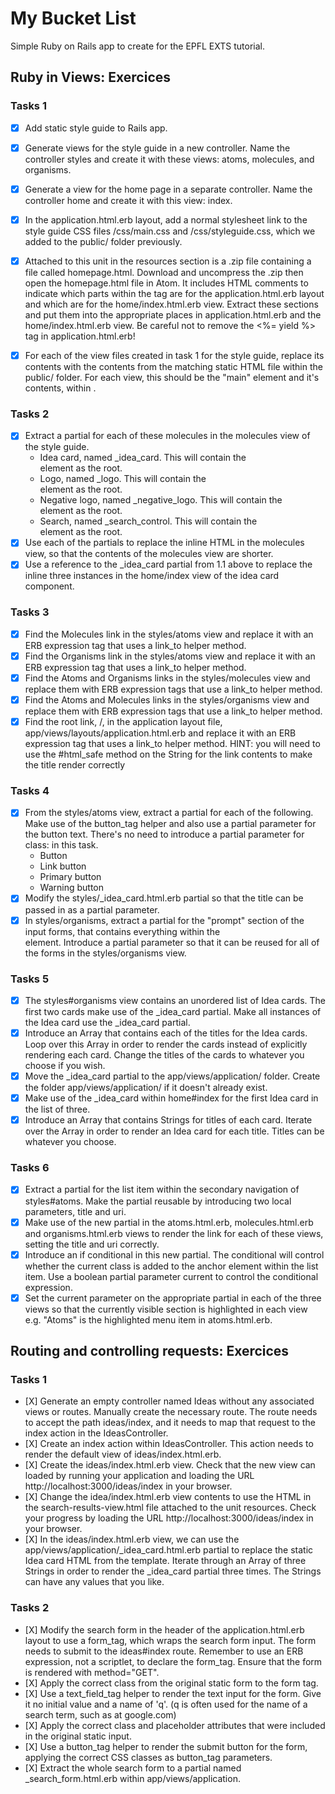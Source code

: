 # My Bucket List
Simple Ruby on Rails app to create for the EPFL EXTS tutorial.

## Ruby in Views: Exercices

### Tasks 1
- [X] Add static style guide to Rails app.
- [X] Generate views for the style guide in a new controller. Name the controller styles and create it with these views: atoms, molecules, and organisms.
- [X] Generate a view for the home page in a separate controller. Name the controller home and create it with this view: index.
- [X] In the application.html.erb layout, add a normal stylesheet link to the style guide CSS files /css/main.css and /css/styleguide.css, which we added to the public/ folder previously.
- [X] Attached to this unit in the resources section is a .zip file containing a file called homepage.html. Download and uncompress the .zip then open the homepage.html file in Atom. It includes HTML comments to indicate which parts within the <body> tag are for the application.html.erb layout and which are for the home/index.html.erb view. Extract these sections and put them into the appropriate places in application.html.erb and the home/index.html.erb view. Be careful not to remove the <%= yield %> tag in application.html.erb!

- [X] For each of the view files created in task 1 for the style guide, replace its contents with the contents from the matching static HTML file within the public/ folder. For each view, this should be the "main" element and it's contents, within <body>.

### Tasks 2
- [X] Extract a partial for each of these molecules in the molecules view of the style guide.
  - Idea card, named _idea_card. This will contain the <div class="card"> element as the root.
  - Logo, named _logo. This will contain the <div class="logo"> element as the root.
  - Negative logo, named _negative_logo. This will contain the <div class="sg-dark-bg"> element as the root.
  - Search, named _search_control. This will contain the <div class="input-inline"> element as the root.
- [X] Use each of the partials to replace the inline HTML in the molecules view, so that the contents of the molecules view are shorter.
- [X] Use a reference to the _idea_card partial from 1.1 above to replace the inline three instances in the home/index view of the idea card component.

### Tasks 3
- [X] Find the Molecules link in the styles/atoms view and replace it with an ERB expression tag that uses a link_to helper method.
- [X] Find the Organisms link in the styles/atoms view and replace it with an ERB expression tag that uses a link_to helper method.
- [X] Find the Atoms and Organisms links in the styles/molecules view and replace them with ERB expression tags that use a link_to helper method.
- [X] Find the Atoms and Molecules links in the styles/organisms view and replace them with ERB expression tags that use a link_to helper method.
- [X] Find the root link, /, in the application layout file, app/views/layouts/application.html.erb and replace it with an ERB expression tag that uses a link_to helper method. HINT: you will need to use the #html_safe method on the String for the link contents to make the title render correctly

### Tasks 4
- [X] From the styles/atoms view, extract a partial for each of the following. Make use of the button_tag helper and also use a partial parameter for the button text. There's no need to introduce a partial parameter for class: in this task.
    - Button
    - Link button
    - Primary button
    - Warning button
- [X] Modify the styles/_idea_card.html.erb partial so that the title can be passed in as a partial parameter.
- [X] In styles/organisms, extract a partial for the "prompt" section of the input forms, that contains everything within the <div class="prompt"> element. Introduce a partial parameter so that it can be reused for all of the forms in the styles/organisms view.

### Tasks 5
- [X] The styles#organisms view contains an unordered list of Idea cards. The first two cards make use of the _idea_card partial. Make all instances of the Idea card use the _idea_card partial.
- [X] Introduce an Array that contains each of the titles for the Idea cards. Loop over this Array in order to render the cards instead of explicitly rendering each card. Change the titles of the cards to whatever you choose if you wish.
- [X] Move the _idea_card partial to the app/views/application/ folder. Create the folder app/views/application/ if it doesn't already exist.
- [X] Make use of the _idea_card within home#index for the first Idea card in the list of three.
- [X] Introduce an Array that contains Strings for titles of each card. Iterate over the Array in order to render an Idea card for each title. Titles can be whatever you choose.

### Tasks 6
- [X] Extract a partial for the list item within the secondary navigation of styles#atoms. Make the partial reusable by introducing two local parameters, title and uri.
- [X] Make use of the new partial in the atoms.html.erb, molecules.html.erb and organisms.html.erb views to render the link for each of these views, setting the title and uri correctly.
- [X] Introduce an if conditional in this new partial. The conditional will control whether the current class is added to the anchor element within the list item. Use a boolean partial parameter current to control the conditional expression.
- [X] Set the current parameter on the appropriate partial in each of the three views so that the currently visible section is highlighted in each view e.g. "Atoms" is the highlighted menu item in atoms.html.erb.

## Routing and controlling requests: Exercices

### Tasks 1
- [X] Generate an empty controller named Ideas without any associated views or routes.
Manually create the necessary route. The route needs to accept the path ideas/index, and it needs to map that request to the index action in the IdeasController.
- [X] Create an index action within IdeasController. This action needs to render the default view of ideas/index.html.erb.
- [X] Create the ideas/index.html.erb view. Check that the new view can loaded by running your application and loading the URL http://localhost:3000/ideas/index in your browser.
- [X] Change the idea/index.html.erb view contents to use the HTML in the search-results-view.html file attached to the unit resources. Check your progress by loading the URL http://localhost:3000/ideas/index in your browser.
- [X] In the ideas/index.html.erb view, we can use the app/views/application/_idea_card.html.erb partial to replace the static Idea card HTML from the template. Iterate through an Array of three Strings in order to render the _idea_card partial three times. The Strings can have any values that you like.

### Tasks 2
- [X] Modify the search form in the header of the application.html.erb layout to use a form_tag, which wraps the search form input. The form needs to submit to the ideas#index route. Remember to use an ERB expression, not a scriptlet, to declare the form_tag. Ensure that the form is rendered with method="GET".
- [X] Apply the correct class from the original static form to the form tag.
- [X] Use a text_field_tag helper to render the text input for the form. Give it no initial value and a name of 'q'. (q is often used for the name of a search term, such as at google.com)
- [X] Apply the correct class and placeholder attributes that were included in the original static input.
- [X] Use a button_tag helper to render the submit button for the form, applying the correct CSS classes as button_tag parameters.
- [X] Extract the whole search form to a partial named _search_form.html.erb within app/views/application.
